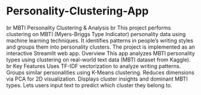 # Personality-Clustering-App
br
MBTI Personality Clustering & Analysis
br
This project performs clustering on MBTI (Myers-Briggs Type Indicator) personality data using machine learning techniques.
It identifies patterns in people’s writing styles and groups them into personality clusters.
The project is implemented as an interactive Streamlit web app.
Overview
This app analyzes MBTI personality types using clustering on real-world text data (MBTI dataset from Kaggle).
br
Key Features
Uses TF-IDF vectorization to analyze writing patterns.
Groups similar personalities using K-Means clustering.
Reduces dimensions via PCA for 2D visualization.
Displays cluster insights and dominant MBTI types.
Lets users input text to predict which cluster they belong to.
